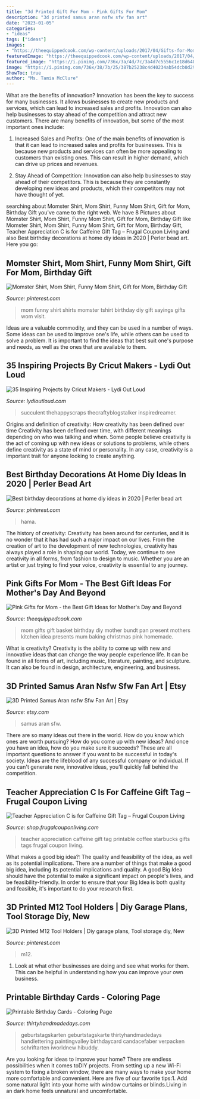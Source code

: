 ```yaml
---
title: "3d Printed Gift For Mom - Pink Gifts For Mom"
description: "3d printed samus aran nsfw sfw fan art"
date: "2023-01-05"
categories:
- "ideas"
tags: ["ideas"]
images:
- "https://theequippedcook.com/wp-content/uploads/2017/04/Gifts-for-Mom-Bundt-Pan-Gift-Basket-1.jpg"
featuredImage: "https://theequippedcook.com/wp-content/uploads/2017/04/Gifts-for-Mom-Bundt-Pan-Gift-Basket-1.jpg"
featured_image: "https://i.pinimg.com/736x/3a/4d/7c/3a4d7c5556c1e18d6489892afacf10ca.jpg"
image: "https://i.pinimg.com/736x/38/7b/25/387b25238c4d40234ab54dcb0d29fc5c.jpg"
ShowToc: true
author: "Ms. Tamia McClure"
---
```



What are the benefits of innovation?
Innovation has been the key to success for many businesses. It allows businesses to create new products and services, which can lead to increased sales and profits. Innovation can also help businesses to stay ahead of the competition and attract new customers.
There are many benefits of innovation, but some of the most important ones include:

1) Increased Sales and Profits: One of the main benefits of innovation is that it can lead to increased sales and profits for businesses. This is because new products and services can often be more appealing to customers than existing ones. This can result in higher demand, which can drive up prices and revenues.

2) Stay Ahead of Competition: Innovation can also help businesses to stay ahead of their competitors. This is because they are constantly developing new ideas and products, which their competitors may not have thought of yet.

	

		
searching about Momster Shirt, Mom Shirt, Funny Mom Shirt, Gift for Mom, Birthday Gift you've came to the right web. We have 8 Pictures about Momster Shirt, Mom Shirt, Funny Mom Shirt, Gift for Mom, Birthday Gift like Momster Shirt, Mom Shirt, Funny Mom Shirt, Gift for Mom, Birthday Gift, Teacher Appreciation C is for Caffeine Gift Tag – Frugal Coupon Living and also Best birthday decorations at home diy ideas in 2020 | Perler bead art. Here you go:
		
    
## Momster Shirt, Mom Shirt, Funny Mom Shirt, Gift For Mom, Birthday Gift

<img loading=lazy src="https://i.pinimg.com/736x/13/75/77/137577f6394229dc856d4621c2ff6b7a.jpg" onerror="this.onerror=null;this.src='https://tse3.mm.bing.net/th?id=OIP.7Xr6L2a2OCG8aL3dLJWcjwHaHd&amp;pid=15.1';" alt="Momster Shirt, Mom Shirt, Funny Mom Shirt, Gift for Mom, Birthday Gift">

_Source: pinterest.com_

>mom funny shirt shirts momster tshirt birthday diy gift sayings gifts wom visit. 

	

Ideas are a valuable commodity, and they can be used in a number of ways. Some ideas can be used to improve one's life, while others can be used to solve a problem. It is important to find the ideas that best suit one's purpose and needs, as well as the ones that are available to them.

    
## 35 Inspiring Projects By Cricut Makers - Lydi Out Loud

<img loading=lazy src="https://lydioutloud.com/wp-content/uploads/2017/08/cricut-projects-2-2.jpg" onerror="this.onerror=null;this.src='https://tse2.mm.bing.net/th?id=OIP.urmnRMRlwkZA8LWG1Y5MvAHaLI&amp;pid=15.1';" alt="35 Inspiring Projects by Cricut Makers - Lydi Out Loud">

_Source: lydioutloud.com_

>succulent thehappyscraps thecraftyblogstalker inspiredreamer. 

	

Origins and definition of creativity: How creativity has been defined over time
Creativity has been defined over time, with different meanings depending on who was talking and when. Some people believe creativity is the act of coming up with new ideas or solutions to problems, while others define creativity as a state of mind or personality. In any case, creativity is a important trait for anyone looking to create anything.

    
## Best Birthday Decorations At Home Diy Ideas In 2020 | Perler Bead Art

<img loading=lazy src="https://i.pinimg.com/736x/3a/4d/7c/3a4d7c5556c1e18d6489892afacf10ca.jpg" onerror="this.onerror=null;this.src='https://tse1.mm.bing.net/th?id=OIP.x4FufX54mgzMlMRlz955lAAAAA&amp;pid=15.1';" alt="Best birthday decorations at home diy ideas in 2020 | Perler bead art">

_Source: pinterest.com_

>hama. 

	

The history of creativity:
Creativity has been around for centuries, and it is no wonder that it has had such a major impact on our lives. From the creation of art to the development of new technologies, creativity has always played a role in shaping our world. Today, we continue to see creativity in all forms, from fashion to design to music. Whether you are an artist or just trying to find your voice, creativity is essential to any journey.

    
## Pink Gifts For Mom - The Best Gift Ideas For Mother&#039;s Day And Beyond

<img loading=lazy src="https://theequippedcook.com/wp-content/uploads/2017/04/Gifts-for-Mom-Bundt-Pan-Gift-Basket-1.jpg" onerror="this.onerror=null;this.src='https://tse2.mm.bing.net/th?id=OIP.wKFp4t3Oo3P7EVW0zPtBbAHaLG&amp;pid=15.1';" alt="Pink Gifts for Mom - the Best Gift Ideas for Mother&#039;s Day and Beyond">

_Source: theequippedcook.com_

>mom gifts gift basket birthday diy mother bundt pan present mothers kitchen idea presents mum baking christmas pink homemade. 

	

What is creativity?
Creativity is the ability to come up with new and innovative ideas that can change the way people experience life. It can be found in all forms of art, including music, literature, painting, and sculpture. It can also be found in design, architecture, engineering, and business.

    
## 3D Printed Samus Aran Nsfw Sfw Fan Art | Etsy

<img loading=lazy src="https://i.etsystatic.com/24971936/r/il/9ee2cc/3367822950/il_794xN.3367822950_p32k.jpg" onerror="this.onerror=null;this.src='https://tse2.mm.bing.net/th?id=OIP.ZxtQ0w5PY70RX-ZUB2P8rAHaKg&amp;pid=15.1';" alt="3D Printed Samus Aran nsfw Sfw Fan Art | Etsy">

_Source: etsy.com_

>samus aran sfw. 

	

There are so many ideas out there in the world. How do you know which ones are worth pursuing? How do you come up with new ideas? And once you have an idea, how do you make sure it succeeds? These are all important questions to answer if you want to be successful in today's society. Ideas are the lifeblood of any successful company or individual. If you can't generate new, innovative ideas, you'll quickly fall behind the competition.

    
## Teacher Appreciation C Is For Caffeine Gift Tag – Frugal Coupon Living

<img loading=lazy src="https://cdn.shopify.com/s/files/1/0256/0448/9287/products/c_is_for_caffeine_starbucks_teacher_appreciation_printable_frugal_coupon_living_1200x1200.jpg?v=1576183571" onerror="this.onerror=null;this.src='https://tse4.mm.bing.net/th?id=OIP.y-InaLkOUVfijmBIGnfmBQHaJ4&amp;pid=15.1';" alt="Teacher Appreciation C is for Caffeine Gift Tag – Frugal Coupon Living">

_Source: shop.frugalcouponliving.com_

>teacher appreciation caffeine gift tag printable coffee starbucks gifts tags frugal coupon living. 

	

What makes a good big idea?: The quality and feasibility of the idea, as well as its potential implications.
There are a number of things that make a good big idea, including its potential implications and quality. A good Big Idea should have the potential to make a significant impact on people's lives, and be feasibility-friendly. In order to ensure that your Big Idea is both quality and feasible, it's important to do your research first.

    
## 3D Printed M12 Tool Holders | Diy Garage Plans, Tool Storage Diy, New

<img loading=lazy src="https://i.pinimg.com/736x/38/7b/25/387b25238c4d40234ab54dcb0d29fc5c.jpg" onerror="this.onerror=null;this.src='https://tse4.mm.bing.net/th?id=OIP.otLJRP4_aiBaX2NMSbqkIAHaJ3&amp;pid=15.1';" alt="3D Printed M12 Tool Holders | Diy garage plans, Tool storage diy, New">

_Source: pinterest.com_

>m12. 

	

1. Look at what other businesses are doing and see what works for them. This can be helpful in understanding how you can improve your own business. 

    
## Printable Birthday Cards - Coloring Page

<img loading=lazy src="https://www.thirtyhandmadedays.com/wp-content/uploads/2017/04/birthdaycard_1.jpg" onerror="this.onerror=null;this.src='https://tse1.mm.bing.net/th?id=OIP.T_1DuHw_p3HBKAEw1SecBAHaLH&amp;pid=15.1';" alt="Printable Birthday Cards - Coloring Page">

_Source: thirtyhandmadedays.com_

>geburtstagskarten geburtstagskarte thirtyhandmadedays handlettering paintingvalley birthdaycard candacefaber verpacken schriftarten iworldnew hibuddy. 

	

Are you looking for ideas to improve your home? There are endless possibilities when it comes toDIY projects. From setting up a new Wi-Fi system to fixing a broken window, there are many ways to make your home more comfortable and convenient. Here are five of our favorite tips:1. Add some natural light into your home with window curtains or blinds.Living in an dark home feels unnatural and uncomfortable.

